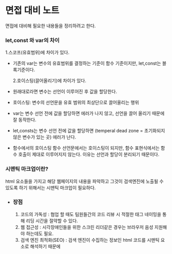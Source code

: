 # 면접 대비 노트

면접에 대비해 필요한 내용들을 정리하려고 한다.

### let,const 와 var의 차이

1.스코프(유효범위)에 차이가 있다.

- 기존의 var는 변수의 유효범위를 결정하는 기준이 함수 기준이지만, let,const는 블록기준이다.

  2.호이스팅(끌어올리기)에 차이가 있다.

- 원래대로라면 변수는 선언이 이루어진 후 값을 할당한다.
- 호이스팅: 변수의 선언문을 유효 범위의 최상단으로 끌어올리는 행위
- var는 변수 선언 전에 값을 할당하면 에러가 나지 않고, 선언을 끌어 올리기 때문에 잘 동작한다.
- let,consts는 변수 선언 전에 값을 할당하면 (temperal dead zone = 초기화되지 않은 변수가 있는 곳) 에러가 난다.
- 함수에서의 호이스팅
  함수 선언문에서는 호이스팅이 되지만, 함수 표현식에서는 함수 호출이 제대로 이루어지지 않는다.
  이유는 선언과 할당이 분리되기 때문이다.

### 시맨틱 마크업이란?

html 요소들을 가지고 해당 웹페이지의 내용을 파악하고 그것이 검색엔진에 노출될 수
있도록 하기 위해서는 시맨틱 마크업이 필요하다.

- ### 장점
  1. 코드의 가독성 : 협업 할 때도 팀원들간의 코드 리뷰 시 적절한 태그 네이밍을 통해 리딩 시간을 절약할 수 있다.
  2. 웹 접근성 : 시각장애인들을 위한 스크린 리더같은 경우는 브라우저 음성 지원해야 하는데도 필요.
  3. 검색 엔진 최적화(SEO) : 검색 엔진이 수집하는 정보인 html 코드를 시맨틱 요소로 해석하기 때문에
